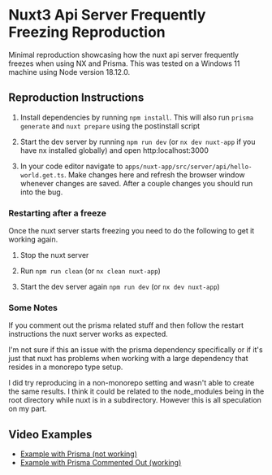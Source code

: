# Nuxt3 Api Server Frequently Freezing Reproduction

Minimal reproduction showcasing how the nuxt api server frequently freezes when using NX and Prisma. This was tested on a Windows 11 machine using Node version 18.12.0.

## Reproduction Instructions

1. Install dependencies by running `npm install`. This will also run `prisma generate` and `nuxt prepare` using the postinstall script

2. Start the dev server by running `npm run dev` (or `nx dev nuxt-app` if you have nx installed globally) and open http:localhost:3000

3. In your code editor navigate to `apps/nuxt-app/src/server/api/hello-world.get.ts`. Make changes here and refresh the browser window whenever changes are saved. After a couple changes you should run into the bug.

### Restarting after a freeze

Once the nuxt server starts freezing you need to do the following to get it working again.

1. Stop the nuxt server

2. Run `npm run clean` (or `nx clean nuxt-app`)

3. Start the dev server again `npm run dev` (or `nx dev nuxt-app`)

### Some Notes

If you comment out the prisma related stuff and then follow the restart instructions the nuxt server works as expected.

I'm not sure if this an issue with the prisma dependency specifically or if it's just that nuxt has problems when working with a large dependency that resides in a monorepo type setup.

I did try reproducing in a non-monorepo setting and wasn't able to create the same results. I think it could be related to the node_modules being in the root directory while nuxt is in a subdirectory. However this is all speculation on my part.

## Video Examples

- [Example with Prisma (not working)](https://drive.google.com/file/d/1IJQ76O6WeANHa6QSkdL8nQKjOc6l3AfX/view?usp=sharing)
- [Example with Prisma Commented Out (working)](https://drive.google.com/file/d/1IHWRx3aSBNZVOtK6eCUsUP5XHFvdZgAM/view?usp=sharing)
